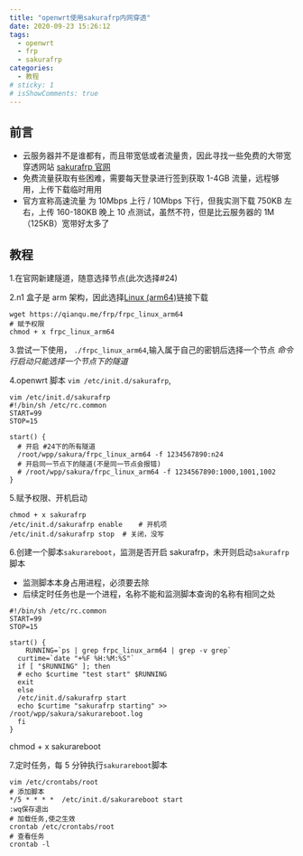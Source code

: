 ```yaml
---
title: "openwrt使用sakurafrp内网穿透"
date: 2020-09-23 15:26:12
tags:
  - openwrt
  - frp
  - sakurafrp
categories:
  - 教程
# sticky: 1
# isShowComments: true
---
```


## 前言

- 云服务器并不是谁都有，而且带宽低或者流量贵，因此寻找一些免费的大带宽穿透网站 [sakurafrp 官网](https://www.natfrp.com/)
- 免费流量获取有些困难，需要每天登录进行签到获取 1-4GB 流量，远程够用，上传下载临时用用
- 官方宣称高速流量 为 10Mbps 上行 / 10Mbps 下行，但我实测下载 750KB 左右，上传 160-180KB 晚上 10 点测试，虽然不符，但是比云服务器的 1M（125KB）宽带好太多了

## 教程

1.在官网新建隧道，随意选择节点(此次选择#24)

2.n1 盒子是 arm 架构，因此选择[Linux (arm64)](https://www.natfrp.com/tunnel/download)链接下载

```
wget https://qianqu.me/frp/frpc_linux_arm64
# 赋予权限
chmod + x frpc_linux_arm64
```

3.尝试一下使用， `./frpc_linux_arm64`,输入属于自己的密钥后选择一个节点 _命令行启动只能选择一个节点下的隧道_

4.openwrt 脚本 `vim /etc/init.d/sakurafrp`,

```
vim /etc/init.d/sakurafrp
#!/bin/sh /etc/rc.common
START=99
STOP=15

start() {
  # 开启 #24下的所有隧道
  /root/wpp/sakura/frpc_linux_arm64 -f 1234567890:n24
  # 开启同一节点下的隧道(不是同一节点会报错)
  # /root/wpp/sakura/frpc_linux_arm64 -f 1234567890:1000,1001,1002
}
```

5.赋予权限、开机启动

```
chmod + x sakurafrp
/etc/init.d/sakurafrp enable 	# 开机项
/etc/init.d/sakurafrp stop	# 关闭，没写
```

6.创建一个脚本`sakurareboot`，监测是否开启 sakurafrp，未开则启动`sakurafrp`脚本

- 监测脚本本身占用进程，必须要去除
- 后续定时任务也是一个进程，名称不能和监测脚本查询的名称有相同之处

```
#!/bin/sh /etc/rc.common
START=99
STOP=15

start() {
    RUNNING=`ps | grep frpc_linux_arm64 | grep -v grep`
  curtime=`date "+%F %H:%M:%S"`
  if [ "$RUNNING" ]; then
  # echo $curtime "test start" $RUNNING
  exit
  else
  /etc/init.d/sakurafrp start
  echo $curtime "sakurafrp starting" >> /root/wpp/sakura/sakurareboot.log
  fi
}
```

chmod + x sakurareboot

7.定时任务，每 5 分钟执行`sakurareboot`脚本

```
vim /etc/crontabs/root
# 添加脚本
*/5 * * * *  /etc/init.d/sakurareboot start
:wq保存退出
# 加载任务,使之生效
crontab /etc/crontabs/root
# 查看任务
crontab -l
```
